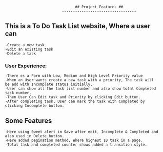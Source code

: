                                     ## Project Features ##
                              ----------------------------------

## This is a To Do Task List website, Where a user can 
    -Create a new task
    -Edit an existing task
    -Delete a task
### User Experience:
    -There es a Form with Low, Medium and High Level Priority value
    -When an User wants create a new task with a priority, The task will be add with Incomplete status initially.
    -User can show all the task list number and also show total Completed task number.
    -Then User Can Edit task and Priority by clicking Edit button.
    -After completing task, User can mark the task with Completed by clicking Incomplete button.
## Some Features
    -Here using Sweet alert in Save after edit, Incomplete & Completed and also used in Delete button.
    -Here added pagination method, Where highest 10 task in a page.
    -Total task and completed counter shows added a transition style.